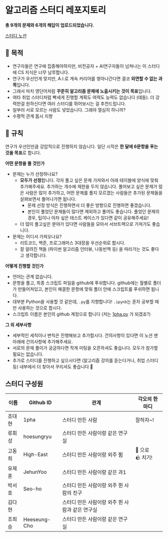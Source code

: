 # 알고리즘 스터디 레포지토리

**총 9개의 문제와 6개의 해답이 업로드되었습니다.**

[스터디 노션](https://carnation-dimple-94f.notion.site/Python-Algorithm-Study-704dc9b5686644d0b9088c61ac621b46)

## 🎁 목적
- 연구자들은 연구에 집중해야하지만, 비전공자 + AI연구자들이 넘쳐나는 이 스터디에 CS 지식은 너무 남루합니다.
- 연구가 우선인게 맞지만, A.I.로 계속 커리어를 쌓아나간다면 결코 **외면할 수 없는 과목**입니다.
- 그래서 마치 영단어처럼 **꾸준히 알고리즘 문제에 노출시키는 것이 목표**입니다.
- 여타 취업 스터디처럼 빡세게 진행할 계획도 여력도 능력도 없습니다 (뎨동). 더 강력한걸 원하신다면 여러 스터디를 뛰어보시는 걸 추천드립니다.
- 일부러 서로 모르는 사람도 넣었습니다. 그래야 열심히 하니까?
- 수평적 관계 몹시 지향

## 💎 규칙
연구가 우선인만큼 강압적으로 진행하지 않습니다. 일단 시작은 **한 달에 6문항을 푸는 것을 목표**로 합니다.

**어떤 문항을 풀 것인가**

- 문제는 누가 선정하나요?
    - **모두가 선정**합니다. 각자 풀고 싶은 문제 가져와서 아래 테이블에 양식에 맞춰 추가해주세요. 추가하는 개수에 제한을 두지 않습니다. 풀어보고 싶은 문제가 많은 사람은 많이 추가하고, 어떤 문제를 풀지 모르겠는 사람들은 추가된 문제들을 살펴보면서 풀어나가면 됩니다.
        - 문제 선정 방식은 진행하면서 더 좋은 방향으로 진행하면 좋겠습니다.
        - 본인이 풀었던 문제들이 많다면 제외하고 풀어도 좋습니다. 풀었던 문제의 경우, 팁이나 아차 싶은 테스트 케이스가 있다면 같이 공유해주세요!
    - 더 많이 풀고싶은 분야가 있다면 사람들을 모아서 서브트랙으로 가져가도 좋습니다.
- 문제는 어디서 가져오나요?
    - 리트코드, 백준, 프로그래머스 3대장을 우선순위로 합시다.
    - 잘 알려진 책들 (파이썬 알고리즘 인터뷰, 나동빈책 등) 을 따라가는 것도 좋다고 생각합니다.

**어떻게 진행할 것인가**

- 언어는 관계 없습니다.
- 문항을 풀고, 최종 스크립트 파일을 github에 푸쉬합니다. github에는 월별로 폴더가 만들어져있고, 본인이 해결한 문항에 맞춰 폴더 안에 스크립트를 푸쉬하면 됩니다.
- 대부분 Python을 사용할 것 같은데, `.py`를 지향합니다! `.ipynb`는 혼자 공부할 때만 사용하는 것으로 합시다.
- 스크립트 이름은 본인의 github 계정으로 합니다 (저는 [1pha.py](http://1pha.py) 가 되겠죠?)

**그 외 세부사항**

- 세부적인 세칙이나 변칙은 진행해보고 추가합시다. 건의사항이 있다면 이 노션 맨 아래에 건의사항에 추가해주세요.
- 서로의 문제 풀이가 궁금하다면 작게 미팅을 오픈하셔도 좋습니다. 모두가 참가할 필요는 없습니다.
- 추가로 스터디를 진행하고 싶으시다면 (알고리즘 강의를 듣는다거나, 취업 스터디 등) 내부에서 더 찾아서 꾸리셔도 좋습니다 🙂

## 스터디 구성원
| 이름 | Github ID | 관계 | 각오의 한 마디 |
| --- | --- | --- | --- |
| 조대현 | 1pha | 스터디 만든 사람 | 잘하자~! |
| 류회성 | hoesungryu | 스터디 만든 사람이랑 같은 연구실 |  |
| 고동희 | High-East | 스터디 만든 사람이랑 외주 뜀 | 🥚 으로 🪨 치기! |
| 유제훈 | JehunYoo | 스터디 만든 사람이랑 같은 과1 |  |
| 박서호 | Seo-ho | 스터디 만든 사람이랑 외주 뛴 사람의 친구 |  |
| 김다현 |  | 스터디 만든 사람이랑 외주 뛴 사람과 같은 연구실 |  |
| 조희승 | Heeseung-Cho | 스터디 만든 사람이랑 같은 연구실 |  |

